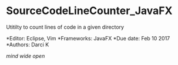 # SourceCodeLineCounter_JavaFX
Utitilty to count lines of code in a given directory

*Editor: Eclipse, Vim
*Frameworks: JavaFX
*Due date: Feb 10 2017
*Authors: Darci K 

_mind wide open_
